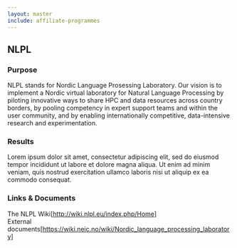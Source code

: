 ```yaml
---
layout: master
include: affiliate-programmes
---
```


## NLPL

### Purpose
NLPL stands for Nordic Language Prosessing Laboratory. Our vision is to implement a Nordic virtual laboratory for Natural Language Processing by piloting innovative ways to share HPC and data resources across country borders, by pooling competency in expert support teams and within the user community, and by enabling internationally competitive, data-intensive research and experimentation.
 
### Results
Lorem ipsum dolor sit amet, consectetur adipiscing elit, sed do eiusmod tempor incididunt ut labore et dolore magna aliqua. Ut enim ad minim veniam, quis nostrud exercitation ullamco laboris nisi ut aliquip ex ea commodo consequat. 
 
### Links & Documents
The NLPL Wiki[http://wiki.nlpl.eu/index.php/Home] </br>
External documents[https://wiki.neic.no/wiki/Nordic_language_processing_laboratory]
                     

